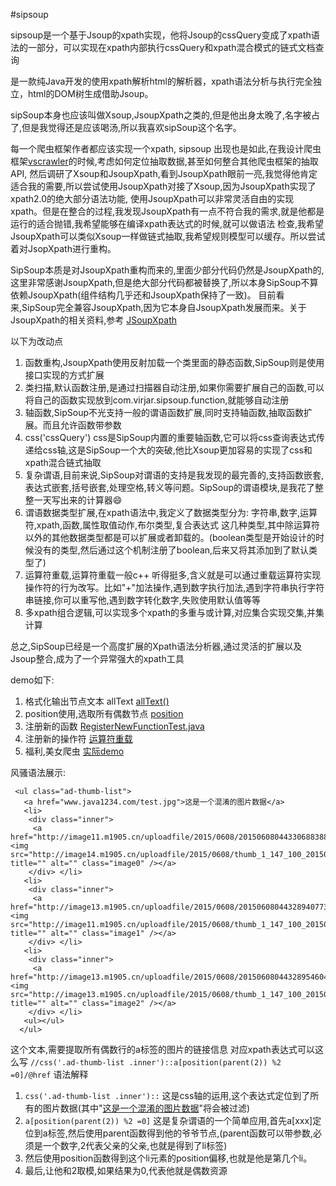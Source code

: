#sipsoup

sipsoup是一个基于Jsoup的xpath实现，他将Jsoup的cssQuery变成了xpath语法的一部分，可以实现在xpath内部执行cssQuery和xpath混合模式的链式文档查询

是一款纯Java开发的使用xpath解析html的解析器，xpath语法分析与执行完全独立，html的DOM树生成借助Jsoup。

sipSoup本身也应该叫做Xsoup,JsoupXpath之类的,但是他出身太晚了,名字被占了,但是我觉得还是应该喝汤,所以我喜欢sipSoup这个名字。

每一个爬虫框架作者都应该实现一个xpath, sipsoup 出现也是如此,在我设计爬虫框架[vscrawler](http://git.oschina.net/virjar/vscrawler)的时候,考虑如何定位抽取数据,甚至如何整合其他爬虫框架的抽取API,
然后调研了Xsoup和JsoupXpath,看到JsoupXpath眼前一亮,我觉得他肯定适合我的需要,所以尝试使用JsoupXpath对接了Xsoup,因为JsoupXpath实现了xpath2.0的绝大部分语法功能,
使用JsoupXpath可以非常灵活自由的实现xpath。但是在整合的过程,我发现JsoupXpath有一点不符合我的需求,就是他都是运行的适合抛错,我希望能够在编译xpath表达式的时候,就可以做语法
检查,我希望JsoupXpath可以类似Xsoup一样做链式抽取,我希望规则模型可以缓存。所以尝试着对JsopXpath进行重构。

SipSoup本质是对JsoupXpath重构而来的,里面少部分代码仍然是JsoupXpath的,这里非常感谢JsoupXpath,但是绝大部分代码都被替换了,所以本身SipSoup不算依赖JsoupXpath(组件结构几乎还和JsoupXpath保持了一致)。
目前看来,SipSoup完全兼容JsoupXpath,因为它本身自JsoupXpath发展而来。关于JsoupXpath的相关资料,参考 [JSoupXpath](http://www.oschina.net/p/Jsoupxpath)

以下为改动点

1. 函数重构,JsoupXpath使用反射加载一个类里面的静态函数,SipSoup则是使用接口实现的方式扩展
2. 类扫描,默认函数注册,是通过扫描器自动注册,如果你需要扩展自己的函数,可以将自己的函数实现放到com.virjar.sipsoup.function,就能够自动注册
3. 轴函数,SipSoup不光支持一般的谓语函数扩展,同时支持轴函数,抽取函数扩展。而且允许函数带参数
4. css('cssQuery') css是SipSoup内置的重要轴函数,它可以将css查询表达式传递给css轴,这是SipSoup一个大的突破,他比Xsoup更加容易的实现了css和xpath混合链式抽取
5. 复杂谓语,目前来说,SipSoup对谓语的支持是我发现的最完善的,支持函数嵌套,表达式嵌套,括号嵌套,处理空格,转义等问题。SipSoup的谓语模块,是我花了整整一天写出来的计算器😄
6. 谓语数据类型扩展,在xpath语法中,我定义了数据类型分为: 字符串,数字,运算符,xpath,函数,属性取值动作,布尔类型,复合表达式 这几种类型,其中除运算符以外的其他数据类型都是可以扩展或者卸载的。(boolean类型是开始设计的时候没有的类型,然后通过这个机制注册了boolean,后来又将其添加到了默认类型了)
7. 运算符重载,运算符重载一般c++ 听得挺多,含义就是可以通过重载运算符实现操作符的行为改写。比如"+"加法操作,遇到数字执行加法,遇到字符串执行字符串链接,你可以重写他,遇到数字转化数字,失败使用默认值等等
8. 多xpath组合逻辑,可以实现多个xpath的多重与或计算,对应集合实现交集,并集计算

总之,SipSoup已经是一个高度扩展的Xpath语法分析器,通过灵活的扩展以及Jsoup整合,成为了一个异常强大的xpath工具

demo如下:
1. 格式化输出节点文本 allText [allText()](http://git.oschina.net/virjar/sipsoup/blob/master/src/test/java/com/virjar/sipsoup/AllTextTest.java)
2. position使用,选取所有偶数节点 [position](http://git.oschina.net/virjar/sipsoup/blob/master/src/test/java/com/virjar/sipsoup/PositionFunctionTest.java)
3. 注册新的函数  [RegisterNewFunctionTest.java](http://git.oschina.net/virjar/sipsoup/blob/master/src/test/java/com/virjar/sipsoup/RegisterNewFunctionTest.java)
4. 注册新的操作符 [运算符重载](http://git.oschina.net/virjar/sipsoup/blob/master/src/test/java/com/virjar/sipsoup/RegisterNewOperator.java)
5. 福利,美女爬虫 [实际demo](http://git.oschina.net/virjar/sipsoup/blob/master/src/test/java/com/virjar/sipsoup/XpathSelectTest.java)



风骚语法展示:

```
 <ul class="ad-thumb-list"> 
   <a href="www.java1234.com/test.jpg">这是一个混淆的图片数据</a>
   <li> 
    <div class="inner"> 
     <a href="http://image11.m1905.cn/uploadfile/2015/0608/20150608044330688388.jpg"><img src="http://image14.m1905.cn/uploadfile/2015/0608/thumb_1_147_100_20150608044330688388.jpg" title="" alt="" class="image0" /></a> 
    </div> </li> 
   <li> 
    <div class="inner"> 
     <a href="http://image13.m1905.cn/uploadfile/2015/0608/20150608044328940773.jpg"><img src="http://image11.m1905.cn/uploadfile/2015/0608/thumb_1_147_100_20150608044328940773.jpg" title="" alt="" class="image1" /></a> 
    </div> </li> 
   <li> 
    <div class="inner"> 
     <a href="http://image13.m1905.cn/uploadfile/2015/0608/20150608044328954604.jpg"><img src="http://image13.m1905.cn/uploadfile/2015/0608/thumb_1_147_100_20150608044328954604.jpg" title="" alt="" class="image2" /></a> 
    </div> </li> 
   <ul></ul>
  </ul>
```
这个文本,需要提取所有偶数行的a标签的图片的链接信息
对应xpath表达式可以这么写 ``//css('.ad-thumb-list .inner')::a[position(parent(2)) %2 =0]/@href``
语法解释
1. ``css('.ad-thumb-list .inner')::`` 这是css轴的运用,这个表达式定位到了所有的图片数据(其中"<a href="www.java1234.com/test.jpg">这是一个混淆的图片数据</a>"将会被过滤)
2. ``a[position(parent(2)) %2 =0]`` 这是复杂谓语的一个简单应用,首先a\[xxx\]定位到a标签,然后使用parent函数得到他的爷爷节点,(parent函数可以带参数,必须是一个数字,2代表父亲的父亲,也就是得到了li标签)
3. 然后使用position函数得到这个li元素的position偏移,也就是他是第几个li。
4. 最后,让他和2取模,如果结果为0,代表他就是偶数资源